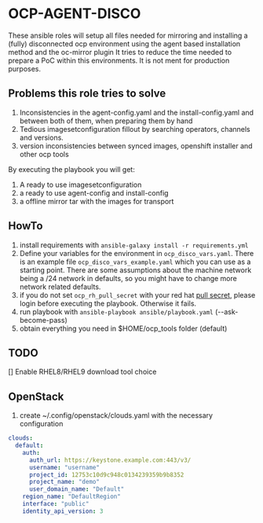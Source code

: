 # OCP-AGENT-DISCO
These ansible roles will setup all files needed for mirroring and installing a (fully) disconnected ocp environment using the agent based installation method and the oc-mirror plugin
It tries to reduce the time needed to prepare a PoC within this environments. It is not ment for production purposes.

## Problems this role tries to solve

1. Inconsistencies in the agent-config.yaml and the install-config.yaml and between both of them, when preparing them by hand
2. Tedious imagesetconfiguration fillout by searching operators, channels and versions.
3. version inconsistencies between synced images, openshift installer and other ocp tools

By executing the playbook you will get:

1. A ready to use imagesetconfiguration
2. a ready to use agent-config and install-config
3. a offline mirror tar with the images for transport

## HowTo

1. install requirements with `ansible-galaxy install -r requirements.yml`
1. Define your variables for the environment in `ocp_disco_vars.yaml`. There is an example file `ocp_disco_vars_example.yaml` which you can use as a starting point. There are some assumptions about the machine network being a /24 network in defaults, so you might have to change more network related defaults.
2. if you do not set `ocp_rh_pull_secret` with your red hat [pull secret](https://console.redhat.com/openshift/downloads#tool-pull-secret), please login before executing the playbook. Otherwise it fails.
3. run playbook with `ansible-playbook ansible/playbook.yaml` (--ask-become-pass)
4. obtain everything you need in $HOME/ocp_tools folder (default)

## TODO

[] Enable RHEL8/RHEL9 download tool choice

## OpenStack

1. create ~/.config/openstack/clouds.yaml with the necessary configuration

```yaml
clouds:
  default:
    auth:
      auth_url: https://keystone.example.com:443/v3/
      username: "username"
      project_id: 12753c10d9c948c0134239359b9b8352
      project_name: "demo"
      user_domain_name: "Default"
    region_name: "DefaultRegion"
    interface: "public"
    identity_api_version: 3
```
